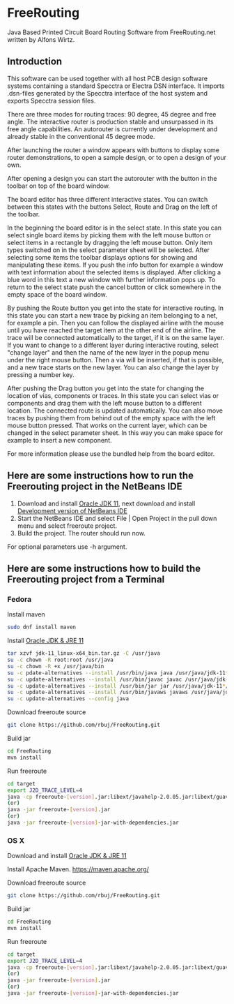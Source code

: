# FreeRouting

Java Based Printed Circuit Board Routing Software from FreeRouting.net written by Alfons Wirtz.

## Introduction

This software can be used together with all host PCB design software systems containing a standard Specctra or Electra DSN interface. It imports .dsn-files generated by the Specctra interface of the host system and exports Specctra session files.

There are three modes for routing traces: 90 degree, 45 degree and free angle. The interactive router is production stable and unsurpassed in its free angle capabilities. An autorouter is currently under development and already stable in the conventional 45 degree mode.

After launching the router a window appears with buttons to display some router demonstrations, to open a sample design, or to open a design of your own.

After opening a design you can start the autorouter with the button in the toolbar on top of the board window.

The board editor has three different interactive states. You can switch between this states with the buttons Select, Route and Drag on the left of the toolbar.

In the beginning the board editor is in the select state. In this state you can select single board items by picking them with the left mouse button or select items in a rectangle by dragging the left mouse button. Only item types switched on in the select parameter sheet will be selected. After selecting some items the toolbar displays options for showing and manipulating these items. If you push the info button for example a window with text information about the selected items is displayed. After clicking a blue word in this text a new window with further information pops up. To return to the select state push the cancel button or click somewhere in the empty space of the board window.

By pushing the Route button you get into the state for interactive routing. In this state you can start a new trace by picking an item belonging to a net, for example a pin. Then you can follow the displayed airline with the mouse until you have reached the target item at the other end of the airline. The trace will be connected automatically to the target, if it is on the same layer. If you want to change to a different layer during interactive routing, select "change layer" and then the name of the new layer in the popup menu under the right mouse button. Then a via will be inserted, if that is possible, and a new trace starts on the new layer. You can also change the layer by pressing a number key.

After pushing the Drag button you get into the state for changing the location of vias, components or traces. In this state you can select vias or components and drag them with the left mouse button to a different location. The connected route is updated automatically. You can also move traces by pushing them from behind out of the empty space with the left mouse button pressed. That works on the current layer, which can be changed in the select parameter sheet. In this way you can make space for example to insert a new component.

For more information please use the bundled help from the board editor.


## Here are some instructions how to run the Freerouting project in the NetBeans IDE

1. Download and install [Oracle JDK 11](http://www.oracle.com/technetwork/java/javase/downloads/index.html), next download and install [Development version of NetBeans IDE](http://bits.netbeans.org/download/trunk/nightly/latest/)
2. Start the NetBeans IDE and select File | Open Project in the pull down menu and select freeroute project.
3. Build the project. The router should run now.

For optional parameters use -h argument.

## Here are some instructions how to build the Freerouting project from a Terminal

### Fedora

Install maven
```bash
sudo dnf install maven
```

Install [Oracle JDK & JRE 11](http://www.oracle.com/technetwork/java/javase/downloads/index.html)
```bash
tar xzvf jdk-11_linux-x64_bin.tar.gz -C /usr/java
su -c chown -R root:root /usr/java
su -c chown -R +x /usr/java/bin
su -c pdate-alternatives --install /usr/bin/java java /usr/java/jdk-11*/bin/java 1065
su -c update-alternatives --install /usr/bin/javac javac /usr/java/jdk-11*/bin/javac 1065
su -c update-alternatives --install /usr/bin/jar jar /usr/java/jdk-11*/bin/jar 1065
su -c update-alternatives --install /usr/bin/javaws javaws /usr/java/jdk-11*/bin/javaws 1065
su -c update-alternatives --config java
```

Download freeroute source
```bash
git clone https://github.com/rbuj/FreeRouting.git
```

Build jar
```bash
cd FreeRouting
mvn install
```

Run freeroute
```bash
cd target
export J2D_TRACE_LEVEL=4
java -cp freeroute-[version].jar:libext/javahelp-2.0.05.jar:libext/guava-26.0-jre.jar net.freerouting.freeroute.FreeRouting
(or)
java -jar freeroute-[version].jar
(or)
java -jar freeroute-[version]-jar-with-dependencies.jar
```

### OS X
Download and install [Oracle JDK & JRE 11](http://www.oracle.com/technetwork/java/javase/downloads/index.html)

Install Apache Maven. https://maven.apache.org/

Download freeroute source
```bash
git clone https://github.com/rbuj/FreeRouting.git
```

Build jar
```bash
cd FreeRouting
mvn install
```

Run freeroute
```bash
cd target
export J2D_TRACE_LEVEL=4
java -cp freeroute-[version].jar:libext/javahelp-2.0.05.jar:libext/guava-26.0-jre.jar net.freerouting.freeroute.FreeRouting
(or)
java -jar freeroute-[version].jar
(or)
java -jar freeroute-[version]-jar-with-dependencies.jar
```

